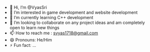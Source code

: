 - 👋 Hi, I’m @VyasSri
- 👀 I’m interested in game development and website development
- 🌱 I’m currently learning C++  development
- 💞️ I’m looking to collaborate on any project ideas and am completely open to learn new things
- 📫 How to reach me : svyas1718@gmail.com
- 😄 Pronouns: He/Him
- ⚡ Fun fact: ...

<!---
VyasSri/VyasSri is a ✨ special ✨ repository because its `README.md` (this file) appears on your GitHub profile.
You can click the Preview link to take a look at your changes.
--->
